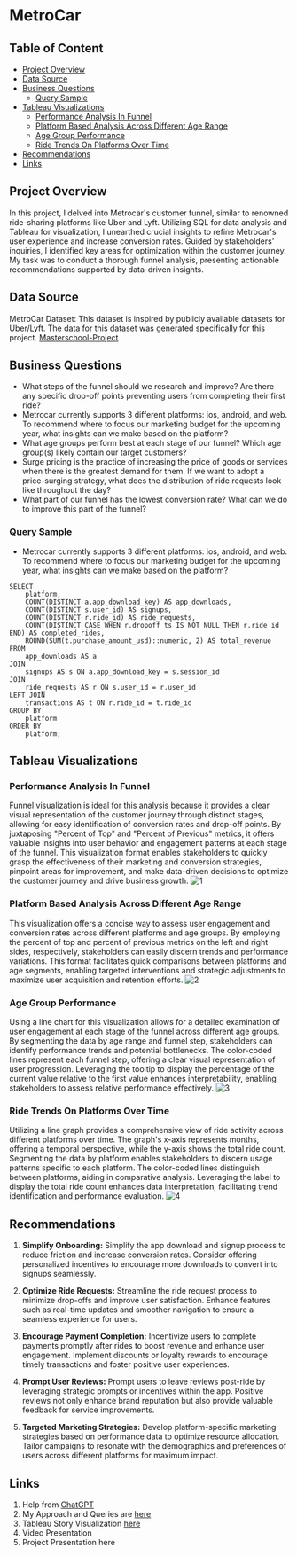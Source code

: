 # MetroCar

## Table of Content

- [Project Overview](#project-overview)
- [Data Source](#data-source)
- [Business Questions](#business-questions)
  - [Query Sample](#query-sample)
- [Tableau Visualizations](#tableau-visualizations)
  - [Performance Analysis In Funnel](#performance-analysis-in-funnel)
  - [Platform Based Analysis Across Different Age Range](#platform-based-analysis-across-different-age-range)
  - [Age Group Performance](#age-group-performance)
  - [Ride Trends On Platforms Over Time](#ride-trends-on-platforms-over-time)
- [Recommendations](#recommendations)
- [Links](#links)

## Project Overview

In this project, I delved into Metrocar's customer funnel, similar to renowned ride-sharing platforms like Uber and Lyft. Utilizing SQL for data analysis and Tableau for visualization, I unearthed crucial insights to refine Metrocar's user experience and increase conversion rates. Guided by stakeholders' inquiries, I identified key areas for optimization within the customer journey. My task was to conduct a thorough funnel analysis, presenting actionable recommendations supported by data-driven insights.

## Data Source

MetroCar Dataset: This dataset is inspired by publicly available datasets for Uber/Lyft. The data for this dataset was generated specifically for this project.
[Masterschool-Project](https://www.postgres://Test:bQNxVzJL4g6u@ep-noisy-flower-846766-pooler.us-east-2.aws.neon.tech/Metrocar)  

## Business Questions

- What steps of the funnel should we research and improve? Are there any specific drop-off points preventing users from completing their first ride?
- Metrocar currently supports 3 different platforms: ios, android, and web. To recommend where to focus our marketing budget for the upcoming year, what insights can we make based on the platform?
- What age groups perform best at each stage of our funnel? Which age group(s) likely contain our target customers?
- Surge pricing is the practice of increasing the price of goods or services when there is the greatest demand for them. If we want to adopt a price-surging strategy, what does the distribution of ride requests look like throughout the day?
- What part of our funnel has the lowest conversion rate? What can we do to improve this part of the funnel?

### Query Sample

- Metrocar currently supports 3 different platforms: ios, android, and web. To recommend where to focus our marketing budget for the upcoming year, what insights can we make based on the platform?

```
SELECT 
    platform,
    COUNT(DISTINCT a.app_download_key) AS app_downloads,
    COUNT(DISTINCT s.user_id) AS signups,
    COUNT(DISTINCT r.ride_id) AS ride_requests,
    COUNT(DISTINCT CASE WHEN r.dropoff_ts IS NOT NULL THEN r.ride_id END) AS completed_rides,
    ROUND(SUM(t.purchase_amount_usd)::numeric, 2) AS total_revenue
FROM
    app_downloads AS a
JOIN
    signups AS s ON a.app_download_key = s.session_id
JOIN
    ride_requests AS r ON s.user_id = r.user_id
LEFT JOIN
    transactions AS t ON r.ride_id = t.ride_id
GROUP BY
    platform
ORDER BY
    platform;
```

## Tableau Visualizations

### Performance Analysis In Funnel

Funnel visualization is ideal for this analysis because it provides a clear visual representation of the customer journey through distinct stages, allowing for easy identification of conversion rates and drop-off points. By juxtaposing "Percent of Top" and "Percent of Previous" metrics, it offers valuable insights into user behavior and engagement patterns at each stage of the funnel. This visualization format enables stakeholders to quickly grasp the effectiveness of their marketing and conversion strategies, pinpoint areas for improvement, and make data-driven decisions to optimize the customer journey and drive business growth.
![1](https://github.com/Sanjeev-Lama/MetroCar/assets/158605914/4da94514-93a4-49d5-9454-a2e1dc8f38d1) 

### Platform Based Analysis Across Different Age Range

This visualization offers a concise way to assess user engagement and conversion rates across different platforms and age groups. By employing the percent of top and percent of previous metrics on the left and right sides, respectively, stakeholders can easily discern trends and performance variations. This format facilitates quick comparisons between platforms and age segments, enabling targeted interventions and strategic adjustments to maximize user acquisition and retention efforts.
![2](https://github.com/Sanjeev-Lama/MetroCar/assets/158605914/a03b4a3b-a8f8-4b35-a12a-7636093bc1d8)

### Age Group Performance 

Using a line chart for this visualization allows for a detailed examination of user engagement at each stage of the funnel across different age groups. By segmenting the data by age range and funnel step, stakeholders can identify performance trends and potential bottlenecks. The color-coded lines represent each funnel step, offering a clear visual representation of user progression. Leveraging the tooltip to display the percentage of the current value relative to the first value enhances interpretability, enabling stakeholders to assess relative performance effectively.
![3](https://github.com/Sanjeev-Lama/MetroCar/assets/158605914/69316896-97a9-4381-a8a8-b0a490888aef)

### Ride Trends On Platforms Over Time 


Utilizing a line graph provides a comprehensive view of ride activity across different platforms over time. The graph's x-axis represents months, offering a temporal perspective, while the y-axis shows the total ride count. Segmenting the data by platform enables stakeholders to discern usage patterns specific to each platform. The color-coded lines distinguish between platforms, aiding in comparative analysis. Leveraging the label to display the total ride count enhances data interpretation, facilitating trend identification and performance evaluation.
![4](https://github.com/Sanjeev-Lama/MetroCar/assets/158605914/c9bd376a-4ec3-4943-857a-de417562ebe1)

## Recommendations

1. **Simplify Onboarding:** Simplify the app download and signup process to reduce friction and increase conversion rates. Consider offering personalized incentives to encourage more downloads to convert into signups seamlessly.

2. **Optimize Ride Requests:** Streamline the ride request process to minimize drop-offs and improve user satisfaction. Enhance features such as real-time updates and smoother navigation to ensure a seamless experience for users.

3. **Encourage Payment Completion:** Incentivize users to complete payments promptly after rides to boost revenue and enhance user engagement. Implement discounts or loyalty rewards to encourage timely transactions and foster positive user experiences.

4. **Prompt User Reviews:** Prompt users to leave reviews post-ride by leveraging strategic prompts or incentives within the app. Positive reviews not only enhance brand reputation but also provide valuable feedback for service improvements.

5. **Targeted Marketing Strategies:** Develop platform-specific marketing strategies based on performance data to optimize resource allocation. Tailor campaigns to resonate with the demographics and preferences of users across different platforms for maximum impact.

## Links

1. Help from [ChatGPT](https://chat.openai.com/share/053889bb-509a-4d8b-b6bd-af7f625e1eec)
2. My Approach and Queries are [here](https://docs.google.com/document/d/1DpV52-KWK0GyTt8HloUf6Ge9Rv0JVoNFHcyPmhvqiBE/edit)
3. Tableau Story Visualization [here](https://public.tableau.com/app/profile/sanjeev.lama/viz/ProjectMetroCar/MetroCarAnalysis?publish=yes)
4. Video Presentation
5. Project Presentation here 
